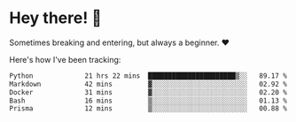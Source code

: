 # Hey there! 👋
Sometimes breaking and entering, but always a beginner. ❤️

Here's how I've been tracking:
<!--START_SECTION:waka-->

```txt
Python             21 hrs 22 mins  ██████████████████████▒░░   89.17 %
Markdown           42 mins         ▓░░░░░░░░░░░░░░░░░░░░░░░░   02.92 %
Docker             31 mins         ▓░░░░░░░░░░░░░░░░░░░░░░░░   02.20 %
Bash               16 mins         ▒░░░░░░░░░░░░░░░░░░░░░░░░   01.13 %
Prisma             12 mins         ▒░░░░░░░░░░░░░░░░░░░░░░░░   00.88 %
```

<!--END_SECTION:waka-->
